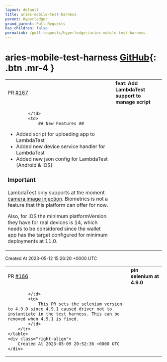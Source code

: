 ```yaml
---
layout: default
title: aries-mobile-test-harness
parent: Hyperledger
grand_parent: Pull Requests
has_children: false
permalink: /pull-requests/hyperledger/aries-mobile-test-harness
---
```


# aries-mobile-test-harness <span class="fs-3 right-align">[GitHub](https://github.com/hyperledger/aries-mobile-test-harness){: .btn .mr-4 }</span>


<div>
    <table>
        <tr>
            <td>
                PR <a href="https://github.com/hyperledger/aries-mobile-test-harness/pull/167" class=".btn">#167</a>
            </td>
            <td>
                <b>
                    feat: Add LambdaTest support to manage script
                </b>
            </td>
        </tr>
        <tr>
            <td>
                
            </td>
            <td>
                ## New Features ##

* Added script for uploading app to LambdaTest
* Added new device service handler for LambdaTest
* Added new json config for LambdaTest (Android & iOS) 

### Important ###

LambdaTest only supports at the moment [camera image injection](https://www.lambdatest.com/support/docs/camera-image-injection/). Biometrics is not a feature that this platform can offer for now.

Also, for iOS the minimum platformVersion they have for real devices is 14, which needs to be considered since the wallet app has the target configured for minimum deployments at 11.0.
            </td>
        </tr>
    </table>
    <div class="right-align">
        Created At 2023-05-12 15:26:20 +0000 UTC
    </div>
</div>

<div>
    <table>
        <tr>
            <td>
                PR <a href="https://github.com/hyperledger/aries-mobile-test-harness/pull/166" class=".btn">#166</a>
            </td>
            <td>
                <b>
                    pin selenium at 4.9.0
                </b>
            </td>
        </tr>
        <tr>
            <td>
                
            </td>
            <td>
                This PR sets the selenium version to 4.9.0 since 4.9.1 caused driver not to instantiate in the test harness. This can be removed when 4.9.1 is fixed. 
            </td>
        </tr>
    </table>
    <div class="right-align">
        Created At 2023-05-09 20:52:36 +0000 UTC
    </div>
</div>

